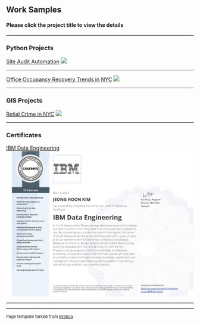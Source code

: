 ## Work Samples

#### Please click the project title to view the details

---

### Python Projects 

[Site Audit Automation](/sample_page)
<img src="images/dummy_thumbnail.jpg?raw=true"/>

---

[Office Occupancy Recovery Trends in NYC](/pdf/sample_presentation.pdf)
<img src="images/dummy_thumbnail.jpg?raw=true"/>

---

### GIS Projects

[Retial Crime in NYC](/sample_page)
<img src="images/dummy_thumbnail.jpg?raw=true"/>

---

### Certificates

[IBM Data Engineering](https://github.com/jeonghonkim/IBM_Data_Engineering)
<img src="images/IBM_Data_Engineering-JeongHoonKim.jpg"/>

---




---
<p style="font-size:11px">Page template forked from <a href="https://github.com/evanca/quick-portfolio">evanca</a></p>
<!-- Remove above link if you don't want to attibute -->

